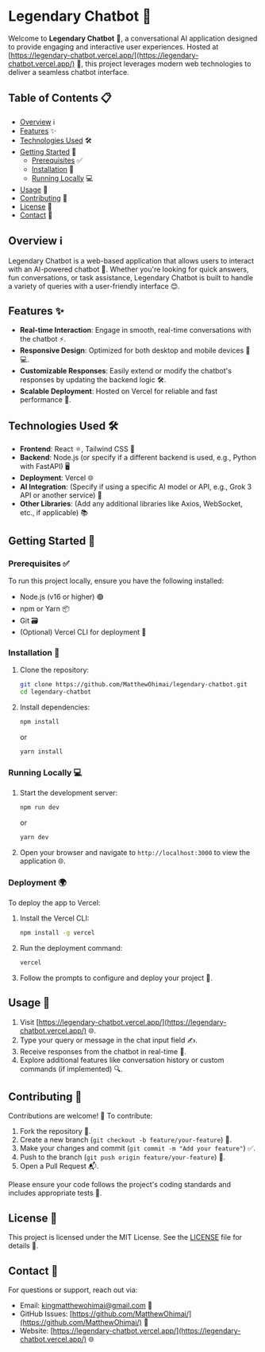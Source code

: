 # Legendary Chatbot 🚀

Welcome to **Legendary Chatbot** 🌟, a conversational AI application designed to provide engaging and interactive user experiences. Hosted at [https://legendary-chatbot.vercel.app/](https://legendary-chatbot.vercel.app/) 🎉, this project leverages modern web technologies to deliver a seamless chatbot interface.

## Table of Contents 📋
- [Overview](#overview) ℹ️
- [Features](#features) ✨
- [Technologies Used](#technologies-used) 🛠️
- [Getting Started](#getting-started) 🏁
  - [Prerequisites](#prerequisites) ✅
  - [Installation](#installation) 🔧
  - [Running Locally](#running-locally) 💻
- [Usage](#usage) 📱
- [Contributing](#contributing) 🤝
- [License](#license) 📜
- [Contact](#contact) 📧

## Overview ℹ️
Legendary Chatbot is a web-based application that allows users to interact with an AI-powered chatbot 🤖. Whether you're looking for quick answers, fun conversations, or task assistance, Legendary Chatbot is built to handle a variety of queries with a user-friendly interface 😊.

## Features ✨
- **Real-time Interaction**: Engage in smooth, real-time conversations with the chatbot ⚡.
- **Responsive Design**: Optimized for both desktop and mobile devices 📱💻.
- **Customizable Responses**: Easily extend or modify the chatbot's responses by updating the backend logic 🛠️.
- **Scalable Deployment**: Hosted on Vercel for reliable and fast performance 🚀.

## Technologies Used 🛠️
- **Frontend**: React ⚛️, Tailwind CSS 🎨
- **Backend**: Node.js (or specify if a different backend is used, e.g., Python with FastAPI) 🖥️
- **Deployment**: Vercel 🌐
- **AI Integration**: (Specify if using a specific AI model or API, e.g., Grok 3 API or another service) 🤖
- **Other Libraries**: (Add any additional libraries like Axios, WebSocket, etc., if applicable) 📚

## Getting Started 🏁

### Prerequisites ✅
To run this project locally, ensure you have the following installed:
- Node.js (v16 or higher) 🟢
- npm or Yarn 📦
- Git 🗃️
- (Optional) Vercel CLI for deployment 🚀

### Installation 🔧
1. Clone the repository:
   ```bash
   git clone https://github.com/MatthewOhimai/legendary-chatbot.git
   cd legendary-chatbot
   ```
2. Install dependencies:
   ```bash
   npm install
   ```
   or
   ```bash
   yarn install
   ```

### Running Locally 💻
1. Start the development server:
   ```bash
   npm run dev
   ```
   or
   ```bash
   yarn dev
   ```
2. Open your browser and navigate to `http://localhost:3000` to view the application 🌐.

### Deployment 🌍
To deploy the app to Vercel:
1. Install the Vercel CLI:
   ```bash
   npm install -g vercel
   ```
2. Run the deployment command:
   ```bash
   vercel
   ```
3. Follow the prompts to configure and deploy your project 🚀.

## Usage 📱
1. Visit [https://legendary-chatbot.vercel.app/](https://legendary-chatbot.vercel.app/) 🌐.
2. Type your query or message in the chat input field ✍️.
3. Receive responses from the chatbot in real-time 💬.
4. Explore additional features like conversation history or custom commands (if implemented) 🔍.

## Contributing 🤝
Contributions are welcome! 🎉 To contribute:
1. Fork the repository 🍴.
2. Create a new branch (`git checkout -b feature/your-feature`) 🌱.
3. Make your changes and commit (`git commit -m "Add your feature"`) ✅.
4. Push to the branch (`git push origin feature/your-feature`) 🚀.
5. Open a Pull Request 📬.

Please ensure your code follows the project's coding standards and includes appropriate tests 🧪.

## License 📜
This project is licensed under the MIT License. See the [LICENSE](LICENSE) file for details 📝.

## Contact 📧
For questions or support, reach out via:
- Email: [kingmatthewohimai@gmail.com](mailto:kingmatthewohimai@gmail.com) 📩
- GitHub Issues: [https://github.com/MatthewOhimai/](https://github.com/MatthewOhimai/) 🐛
- Website: [https://legendary-chatbot.vercel.app/](https://legendary-chatbot.vercel.app/) 🌐
